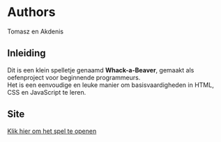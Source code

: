 # Authors

Tomasz en Akdenis

## Inleiding

Dit is een klein spelletje genaamd **Whack-a-Beaver**, gemaakt als oefenproject voor beginnende programmeurs.  
Het is een eenvoudige en leuke manier om basisvaardigheden in HTML, CSS en JavaScript te leren.

## Site

[Klik hier om het spel te openen](https://pgmgent-atwork2.github.io/project-1-workshop-start-to-code-akdenis-tomasz/)
